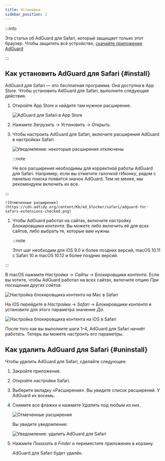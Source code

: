 ```yaml
---
title: Установка
sidebar_position: 2
---
```


:::info

Эта статья об AdGuard для Safari, который защищает только этот браузер. Чтобы защитить всё устройство, [скачайте приложение AdGuard](https://agrd.io/download-kb-adblock)

:::

## Как установить AdGuard для Safari {#install}

AdGuard для Safari — это бесплатная программа. Она доступна в App Store. Чтобы установить AdGuard для Safari, выполните следующие действия.

1. Откройте App Store и найдите там нужное расширение.

    ![AdGuard для Safari в App Store](https://cdn.adtidy.org/content/Kb/ad_blocker/safari/adguard-for-safari-app-store.png)

1. Нажмите *Загрузить* → *Установить* → *Открыть*.

1. Чтобы настроить AdGuard для Safari, включите расширения AdGuard в настройках Safari.

    ![Уведомление: некоторые расширения отключены](https://cdn.adtidy.org/content/Kb/ad_blocker/safari/adguard-for-safari-notification.png)

    :::note

    Не все расширения необходимы для корректной работы AdGuard для Safari. Например, если вы отметите галочкой г*Иконку*, рядом с панелью поиска появится значок AdGuard. Тем не менее, мы рекомендуем включить их все.


:::

    ![Отмеченные расширения](https://cdn.adtidy.org/content/Kb/ad_blocker/safari/adguard-for-safari-extensions-checked.png)

1. Чтобы AdGuard работал на сайтах, включите настройку *Блокировщики контента*. Вы можете либо включить её для всех сайтов, либо выбрать те, которые вам нужны.

    :::note

    Этот шаг необходим для iOS 9.0 и более поздних версий, macOS 10.11 с Safari 10 и macOS 10.12 и более поздних версий.


:::

В macOS нажмите *Настройки* → *Сайты* → *Блокировщики контента*. Если вы хотите, чтобы AdGuard работал на всех сайтах, включите опцию *При посещении других сайтов*.

![Настройка блокировщика контента на Mac в Safari](https://i0.imgs.ovh/2023/10/26/Fmc9U.png)
<!-- adguard-for-safari-content-blocker-setting-macos.png -->

На iOS перейдите в *Настройки* → *Safari* → *Блокировщики контента* и установите для этого параметра значение *Да*.

![Настройка блокировщика контента на iOS в Safari](https://i0.imgs.ovh/2023/10/26/FmgM0.jpeg)
<!-- adguard-for-safari-content-blocker-setting-ios.jpg -->

После того как вы выполните шаги 1–4, AdGuard для Safari начнёт работать. Теперь вы можете настроить его параметры.

## Как удалить AdGuard для Safari {#uninstall}

Чтобы удалить AdGuard для Safari, сделайте следующее:

1. Закройте приложение.

1. Откройте настройки Safari.

1. Выберите вкладку «Расширения». Вы увидите список расширений. У AdGuard их восемь.

1. Снимите все флажки и нажмите *Удалить* под любым из них.

    ![Отмеченные расширения](https://cdn.adtidy.org/public/Adguard/kb/installation/Safari/extensionschecked.png)

    Вы увидите уведомление:

    ![Уведомление: удалить AdGuard для Safari](https://cdn.adtidy.org/public/Adguard/kb/installation/Safari/showinfinder.png)

1. Нажмите *Показать в Finder* и переместите приложение в корзину.

    AdGuard для Safari будет удалён.
